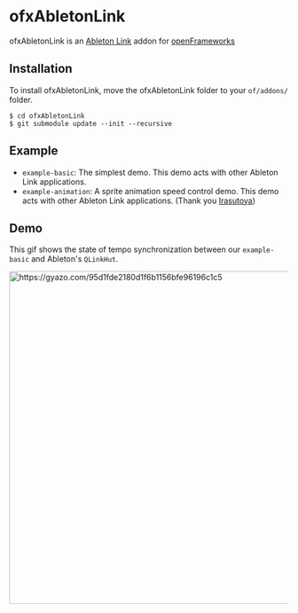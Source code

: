 # ofxAbletonLink

ofxAbletonLink is an [Ableton Link](https://github.com/Ableton/link) addon for [openFrameworks](http://openframeworks.cc)

## Installation

To install ofxAbletonLink, move the ofxAbletonLink folder to your `of/addons/` folder.

```
$ cd ofxAbletonLink
$ git submodule update --init --recursive
```

## Example

- `example-basic`: The simplest demo. This demo acts with other Ableton Link applications.
- `example-animation`: A sprite animation speed control demo. This demo acts with other Ableton Link applications. (Thank you [Irasutoya](http://www.irasutoya.com/))

## Demo

This gif shows the state of tempo synchronization between our `example-basic` and  Ableton's `QLinkHut`.

<img src="https://i.gyazo.com/95d1fde2180d1f6b1156bfe96196c1c5.gif" alt="https://gyazo.com/95d1fde2180d1f6b1156bfe96196c1c5" width="600">


